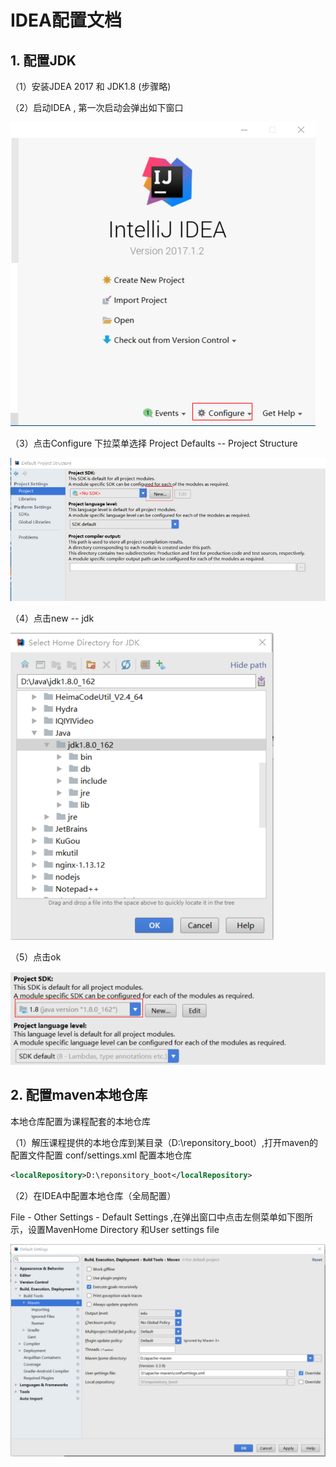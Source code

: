 # IDEA配置文档

## 1. 配置JDK

（1）安装JDEA 2017  和 JDK1.8 (步骤略)

（2）启动IDEA ,  第一次启动会弹出如下窗口

![](image/1_13.png)

（3）点击Configure 下拉菜单选择  Project Defaults  -- Project Structure 

![](image/1_14.png)

（4）点击new -- jdk  

![](image/1_15.png)

（5）点击ok

![](image/1_16.png)

## 2. 配置maven本地仓库

本地仓库配置为课程配套的本地仓库

（1）解压课程提供的本地仓库到某目录（D:\reponsitory_boot）,打开maven的配置文件配置 conf/settings.xml  配置本地仓库

```xml
<localRepository>D:\reponsitory_boot</localRepository>
```

（2）在IDEA中配置本地仓库（全局配置）

File -  Other Settings - Default Settings   ,在弹出窗口中点击左侧菜单如下图所示，设置MavenHome Directory 和User settings file 

![](image/1_2.png)



